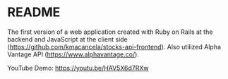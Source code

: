 # README

The first version of a web application created with Ruby on Rails at the backend and JavaScript at the client side (https://github.com/kmacancela/stocks-api-frontend). Also utilized Alpha Vantage API (https://www.alphavantage.co/).

YouTube Demo: https://youtu.be/HAV5X6d7RXw
